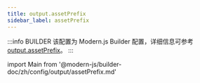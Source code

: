 ```yaml
---
title: output.assetPrefix
sidebar_label: assetPrefix
---
```


:::info BUILDER
该配置为 Modern.js Builder 配置，详细信息可参考 [output.assetPrefix](https://modernjs.dev/builder/zh/api/config-output.html#output-assetprefix)。
:::

import Main from '@modern-js/builder-doc/zh/config/output/assetPrefix.md'

<Main />
